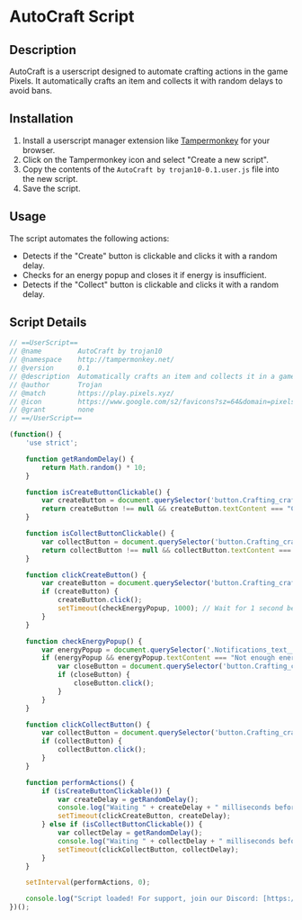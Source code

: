 # AutoCraft Script

## Description

AutoCraft is a userscript designed to automate crafting actions in the game Pixels. It automatically crafts an item and collects it with random delays to avoid bans.

## Installation

1. Install a userscript manager extension like [Tampermonkey](https://www.tampermonkey.net/) for your browser.
2. Click on the Tampermonkey icon and select "Create a new script".
3. Copy the contents of the `AutoCraft by trojan10-0.1.user.js` file into the new script.
4. Save the script.

## Usage

The script automates the following actions:

- Detects if the "Create" button is clickable and clicks it with a random delay.
- Checks for an energy popup and closes it if energy is insufficient.
- Detects if the "Collect" button is clickable and clicks it with a random delay.

## Script Details

```javascript
// ==UserScript==
// @name         AutoCraft by trojan10
// @namespace    http://tampermonkey.net/
// @version      0.1
// @description  Automatically crafts an item and collects it in a game with random delays to avoid ban. No more unnecessary clicks or popups!
// @author       Trojan
// @match        https://play.pixels.xyz/
// @icon         https://www.google.com/s2/favicons?sz=64&domain=pixels.tips
// @grant        none
// ==/UserScript==

(function() {
    'use strict';

    function getRandomDelay() {
        return Math.random() * 10;
    }

    function isCreateButtonClickable() {
        var createButton = document.querySelector('button.Crafting_craftingButton__Qd6Ke:not([disabled]) span');
        return createButton !== null && createButton.textContent === "Create";
    }

    function isCollectButtonClickable() {
        var collectButton = document.querySelector('button.Crafting_craftingButton__Qd6Ke:not([disabled]) span');
        return collectButton !== null && collectButton.textContent === "Collect";
    }

    function clickCreateButton() {
        var createButton = document.querySelector('button.Crafting_craftingButton__Qd6Ke span');
        if (createButton) {
            createButton.click();
            setTimeout(checkEnergyPopup, 1000); // Wait for 1 second before checking for energy popup
        }
    }

    function checkEnergyPopup() {
        var energyPopup = document.querySelector('.Notifications_text__ak1FH');
        if (energyPopup && energyPopup.textContent === "Not enough energy") {
            var closeButton = document.querySelector('button.Crafting_craftingCloseButton__ZbHQF');
            if (closeButton) {
                closeButton.click();
            }
        }
    }

    function clickCollectButton() {
        var collectButton = document.querySelector('button.Crafting_craftingButton__Qd6Ke span');
        if (collectButton) {
            collectButton.click();
        }
    }

    function performActions() {
        if (isCreateButtonClickable()) {
            var createDelay = getRandomDelay();
            console.log("Waiting " + createDelay + " milliseconds before clicking Create button.");
            setTimeout(clickCreateButton, createDelay);
        } else if (isCollectButtonClickable()) {
            var collectDelay = getRandomDelay();
            console.log("Waiting " + collectDelay + " milliseconds before clicking Collect button.");
            setTimeout(clickCollectButton, collectDelay);
        }
    }

    setInterval(performActions, 0);

    console.log("Script loaded! For support, join our Discord: [https://discord.gg/7TSJKtUK6Q]");
})();
